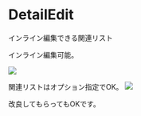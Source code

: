 # DetailEdit
インライン編集できる関連リスト

インライン編集可能。

<img src="https://user-images.githubusercontent.com/9690188/44327560-f14b5e00-a499-11e8-85c6-2348979850e4.PNG" />

関連リストはオプション指定でOK。
<img src="https://user-images.githubusercontent.com/9690188/44327703-5acb6c80-a49a-11e8-8e40-f2a908ad4896.PNG" />

改良してもらってもOKです。
